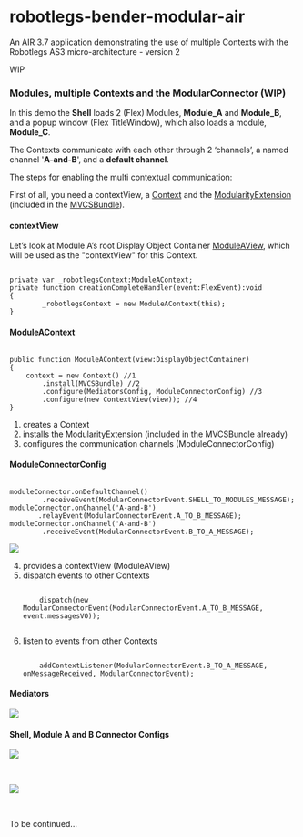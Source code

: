 robotlegs-bender-modular-air
============================

An AIR 3.7 application demonstrating the use of multiple Contexts with the Robotlegs AS3 micro-architecture - version 2

WIP 
<h3>Modules, multiple Contexts and the ModularConnector (WIP)</h3>
<p>In this demo the <strong>Shell</strong> loads 2 (Flex) Modules, <strong>Module_A</strong> and <strong>Module_B</strong>, and a popup window (Flex TitleWindow), which also loads a module, <strong>Module_C</strong>. </p>
<p>The Contexts communicate with each other through 2 ‘channels’, a named channel '<strong>A-and-B</strong>', and a <strong>default channel</strong>.</p>
<p>The steps for enabling the multi contextual communication: 
</p>
<p>First of all, you need a contextView, a <a href="https://github.com/robotlegs/robotlegs-framework/blob/master/src/robotlegs/bender/framework/readme-context.md">Context</a> and the <a href=" https://github.com/robotlegs/robotlegs-framework/tree/master/src/robotlegs/bender/extensions/modularity ">ModularityExtension</a> (included in the <a href="https://github.com/robotlegs/robotlegs-framework/tree/master/src/robotlegs/bender/bundles/mvcs">MVCSBundle</a>). </p>
<h4>contextView </h4>
<p>Let’s look at Module A’s root Display Object Container <a href="https://github.com/Ondina/robotlegs-bender-modular-air/blob/master/src/modulesAndPopups/modules/moduleA/views/components/ModuleAView.mxml">ModuleAView</a>, which will be used as the "contextView" for this Context.
</p>
<pre><code>
private var _robotlegsContext:ModuleAContext;
private function creationCompleteHandler(event:FlexEvent):void
{
        _robotlegsContext = new ModuleAContext(this);
}
</code></pre>
<h4>ModuleAContext </h4>
<pre><code>
public function ModuleAContext(view:DisplayObjectContainer)
{
    context = new Context() //1
        .install(MVCSBundle) //2
        .configure(MediatorsConfig, ModuleConnectorConfig) //3
        .configure(new ContextView(view)); //4
}
</code></pre>
<ol>
  <li>creates a Context</li>
  
  <li>installs the ModularityExtension (included in the MVCSBundle already)</li>
  
  <li>configures the communication channels (ModuleConnectorConfig)</li>
</ol>
<h4>ModuleConnectorConfig</h4>
<pre><code>
moduleConnector.onDefaultChannel()
        .receiveEvent(ModularConnectorEvent.SHELL_TO_MODULES_MESSAGE);
moduleConnector.onChannel('A-and-B')
       .relayEvent(ModularConnectorEvent.A_TO_B_MESSAGE);
moduleConnector.onChannel('A-and-B')
        .receiveEvent(ModularConnectorEvent.B_TO_A_MESSAGE);
</code></pre>
<div class="image">
<img src="https://raw.github.com/Ondina/robotlegs-bender-modular-air/master/assets/ModuleAAndBConnector.png"/></div>
<ol start="4">
  <li>  provides a contextView (ModuleAView)</li>
  <li>dispatch events to other Contexts
  <pre><code>
    dispatch(new ModularConnectorEvent(ModularConnectorEvent.A_TO_B_MESSAGE, event.messagesVO));
    </code></pre></li>
  <li>listen to events from other Contexts
  <pre><code>
    addContextListener(ModularConnectorEvent.B_TO_A_MESSAGE, onMessageReceived, ModularConnectorEvent);</code></pre></li>
</ol>
<h4>Mediators </h4>
<div class="image">
  <img src="https://raw.github.com/Ondina/robotlegs-bender-modular-air/master/assets/ModuleAandBCommunication.png"/>
</div>
<h4>Shell, Module A and B Connector Configs</h4>
<div class="image">
  <img src="https://raw.github.com/Ondina/robotlegs-bender-modular-air/master/assets/ModuleConectorConfig.png"/>
</div>
<p>&nbsp;</p>
<div class="image">
<img src="https://raw.github.com/Ondina/robotlegs-bender-modular-air/master/assets/ModulesAndShellEvents.png"/>
</div>
<p>&nbsp;</p>
<p>To be continued...</p>
